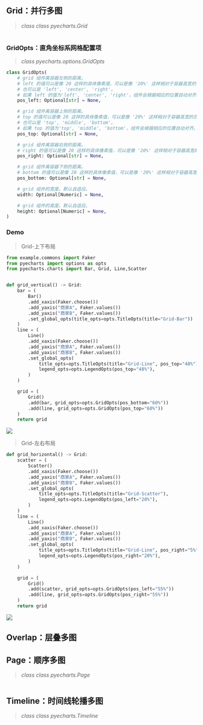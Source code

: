 ## Grid：并行多图

> *class class pyecharts.Grid*

```python
```

### GridOpts：直角坐标系网格配置项
> *class pyecharts.options.GridOpts*

```python
class GridOpts(
    # grid 组件离容器左侧的距离。
    # left 的值可以是像 20 这样的具体像素值，可以是像 '20%' 这样相对于容器高宽的百分比，
    # 也可以是 'left', 'center', 'right'。
    # 如果 left 的值为'left', 'center', 'right'，组件会根据相应的位置自动对齐。
    pos_left: Optional[str] = None,

    # grid 组件离容器上侧的距离。
    # top 的值可以是像 20 这样的具体像素值，可以是像 '20%' 这样相对于容器高宽的百分比，
    # 也可以是 'top', 'middle', 'bottom'。
    # 如果 top 的值为'top', 'middle', 'bottom'，组件会根据相应的位置自动对齐。
    pos_top: Optional[str] = None,

    # grid 组件离容器右侧的距离。
    # right 的值可以是像 20 这样的具体像素值，可以是像 '20%' 这样相对于容器高宽的百分比。
    pos_right: Optional[str] = None,

    # grid 组件离容器下侧的距离。
    # bottom 的值可以是像 20 这样的具体像素值，可以是像 '20%' 这样相对于容器高宽的百分比。
    pos_bottom: Optional[str] = None,

    # grid 组件的宽度。默认自适应。
    width: Optional[Numeric] = None,

    # grid 组件的高度。默认自适应。
    height: Optional[Numeric] = None,
)
```

### Demo

> Grid-上下布局

```python
from example.commons import Faker
from pyecharts import options as opts
from pyecharts.charts import Bar, Grid, Line,Scatter


def grid_vertical() -> Grid:
    bar = (
        Bar()
        .add_xaxis(Faker.choose())
        .add_yaxis("商家A", Faker.values())
        .add_yaxis("商家B", Faker.values())
        .set_global_opts(title_opts=opts.TitleOpts(title="Grid-Bar"))
    )
    line = (
        Line()
        .add_xaxis(Faker.choose())
        .add_yaxis("商家A", Faker.values())
        .add_yaxis("商家B", Faker.values())
        .set_global_opts(
            title_opts=opts.TitleOpts(title="Grid-Line", pos_top="48%"),
            legend_opts=opts.LegendOpts(pos_top="48%"),
        )
    )

    grid = (
        Grid()
        .add(bar, grid_opts=opts.GridOpts(pos_bottom="60%"))
        .add(line, grid_opts=opts.GridOpts(pos_top="60%"))
    )
    return grid
```
![](https://user-images.githubusercontent.com/19553554/55605302-79bb0c80-57a6-11e9-950d-a7de622ce263.png)


> Grid-左右布局

```python
def grid_horizontal() -> Grid:
    scatter = (
        Scatter()
        .add_xaxis(Faker.choose())
        .add_yaxis("商家A", Faker.values())
        .add_yaxis("商家B", Faker.values())
        .set_global_opts(
            title_opts=opts.TitleOpts(title="Grid-Scatter"),
            legend_opts=opts.LegendOpts(pos_left="20%"),
        )
    )
    line = (
        Line()
        .add_xaxis(Faker.choose())
        .add_yaxis("商家A", Faker.values())
        .add_yaxis("商家B", Faker.values())
        .set_global_opts(
            title_opts=opts.TitleOpts(title="Grid-Line", pos_right="5%"),
            legend_opts=opts.LegendOpts(pos_right="20%"),
        )
    )

    grid = (
        Grid()
        .add(scatter, grid_opts=opts.GridOpts(pos_left="55%"))
        .add(line, grid_opts=opts.GridOpts(pos_right="55%"))
    )
    return grid
```
![](https://user-images.githubusercontent.com/19553554/55605309-7d4e9380-57a6-11e9-87be-e7b6d3193261.png)


## Overlap：层叠多图

## Page：顺序多图

> *class class pyecharts.Page*

```python
```

## Timeline：时间线轮播多图

> *class class pyecharts.Timeline*

```python
```
